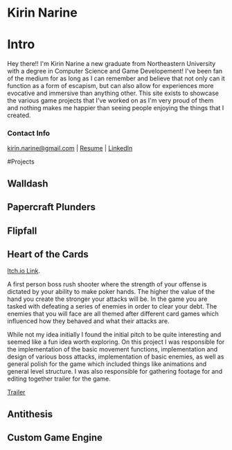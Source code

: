 # Kirin Narine

# Intro

Hey there!! I'm Kirin Narine a new graduate from Northeastern University with a degree in Computer Science and Game Developement! I've been fan of the medium for as long as I can remember and believe that not only can it function as a form of escapism, but can also allow for experiences more evocative and immersive than anything other. This site exists to showcase the various game projects that I've worked on as I'm very proud of them and nothing makes me happier than seeing people enjoying the things that I created.

### Contact Info
kirin.narine@gmail.com | [Resume](Kirin) | [LinkedIn](https://www.linkedin.com/in/kirin-narine-114463196/)


#Projects

## Walldash

## Papercraft Plunders

## Flipfall

## Heart of the Cards
[Itch.io Link](https://jlewis19.itch.io/heart-of-the-cards).

A first person boss rush shooter where the strength of your offense is dictated by your ability to make poker hands. The higher the value of the hand you create the stronger your attacks will be. In the game you are tasked with defeating a series of enemies in order to clear your debt. The enemies that you will face are all themed after different card games which influenced how they behaved and what their attacks are.

While not my idea initially I found the initial pitch to be quite interesting and seemed like a fun idea worth exploring. On this project I was responsible for the implementation of the basic movement functions, implementation and design of various boss attacks, implementation of basic enemies, as well as general polish for the game which included things like animations and general level structure. I was also responsible for gathering footage for and editing together trailer for the game.

[Trailer](https://www.youtube.com/watch?v=7AeeUF-GEeI&t=12s)

## Antithesis

## Custom Game Engine

